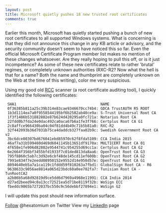 ```yaml
---
layout: post
title: Microsoft quietly pushes 18 new trusted root certificates
comments: true
---
```


Earlier this month, Microsoft has quietly started pushing a bunch of new root certificates to all supported Windows systems. What is concerning is that they did not announce this change in any KB article or advisory, and the security community doesn't seem to have noticed this so far. Even the official Microsoft Certificate Program member list makes no mention of these changes whatsoever. Are they really hoping to pull this off, or is it just incompetence? As some of these new certificates relate to rather 'brutal' regimes, or completely unknown authorities (RXC-R2? Now what the hell is that for a name? Both the name and thumbprint are completely unknown on the Web at the time of this writing), color me very suspicious. 

Using my good old <A HREF=http://www.wilderssecurity.com/threads/rcc-check-your-systems-trusted-root-certificate-store.373819/>RCC</A> scanner (a root certificate auditing tool), I quickly identified the following certificates: 

     SHA1                                      NAME
     0f36385b811a25c39b314e83cae9346670cc74b4: GDCA TrustAUTH R5 ROOT
     1b3d1114ea7a0f9558544195bf6b2582ab40ce9a: S-Trust Universal Root CA
     1f3f1486b531882802e87b624d420295a0fc721a: Notarius Root CA
     22fdd0b7fda24e0dac492ca0aca67b6a1fe3f766: Certplus Root CA G1
     2c8affce966430ba04c04f81dd4b49c71b5b81a0: RXC-R2
     32f442093b36d7031b75ca4daddcb327faa02b9c: Swedish Government Root CA v2
     3bc6dce00307bd676041ebd85970c62f8fda5109: CCA India 2015
     46af7a31b599460d469d6041145b13651df9170a: MULTICERT Root CA 01
     4f658e1fe906d82802e9544741c954255d69cc1a: Certplus Root CA G2
     6e2664f356bf3455bfd1933f7c01ded813da8aa6: OpenTrust Root CA G3
     795f8860c5ab7c3d92e6cbf48de145cd11ef600b: OpenTrust Root CA G2
     7991e834f7e2eedd08950152e9552d14e958d57e: OpenTrust Root CA G1
     8094640eb5a7a1ca119c1fddd59f810263a7fbd1: GlobalSign Root CA - R6
     9638633c9056ae8814a065d23bdc60a0ee702fa7: Tunisian Root CA - TunRootCA2
     a2b86b5a68d92819d9ce5dd6d7969a4968e11991: CCA India 2014
     d27ad2beed94c0a13cc72521ea5d71be8119f32b: WoSign ECC
     fbeddc9065b7272037bc550c9c56debbf27894e1: WoSign G2
 
I will update this post should new information surface.

<A href=https://twitter.com/hexatomium>Follow</A> @hexatomium on Twitter
View my <A HREF=https://be.linkedin.com/pub/firas-salem/0/51a/742>LinkedIn</A> page
